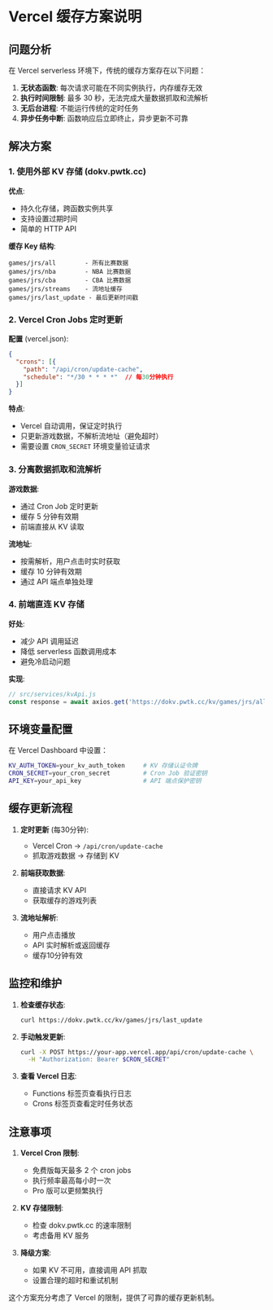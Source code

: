 # Vercel 缓存方案说明

## 问题分析

在 Vercel serverless 环境下，传统的缓存方案存在以下问题：

1. **无状态函数**: 每次请求可能在不同实例执行，内存缓存无效
2. **执行时间限制**: 最多 30 秒，无法完成大量数据抓取和流解析
3. **无后台进程**: 不能运行传统的定时任务
4. **异步任务中断**: 函数响应后立即终止，异步更新不可靠

## 解决方案

### 1. 使用外部 KV 存储 (dokv.pwtk.cc)

**优点**:
- 持久化存储，跨函数实例共享
- 支持设置过期时间
- 简单的 HTTP API

**缓存 Key 结构**:
```
games/jrs/all        - 所有比赛数据
games/jrs/nba        - NBA 比赛数据
games/jrs/cba        - CBA 比赛数据
games/jrs/streams    - 流地址缓存
games/jrs/last_update - 最后更新时间戳
```

### 2. Vercel Cron Jobs 定时更新

**配置** (vercel.json):
```json
{
  "crons": [{
    "path": "/api/cron/update-cache",
    "schedule": "*/30 * * * *"  // 每30分钟执行
  }]
}
```

**特点**:
- Vercel 自动调用，保证定时执行
- 只更新游戏数据，不解析流地址（避免超时）
- 需要设置 `CRON_SECRET` 环境变量验证请求

### 3. 分离数据抓取和流解析

**游戏数据**: 
- 通过 Cron Job 定时更新
- 缓存 5 分钟有效期
- 前端直接从 KV 读取

**流地址**:
- 按需解析，用户点击时实时获取
- 缓存 10 分钟有效期
- 通过 API 端点单独处理

### 4. 前端直连 KV 存储

**好处**:
- 减少 API 调用延迟
- 降低 serverless 函数调用成本
- 避免冷启动问题

**实现**:
```javascript
// src/services/kvApi.js
const response = await axios.get('https://dokv.pwtk.cc/kv/games/jrs/all');
```

## 环境变量配置

在 Vercel Dashboard 中设置：

```bash
KV_AUTH_TOKEN=your_kv_auth_token     # KV 存储认证令牌
CRON_SECRET=your_cron_secret         # Cron Job 验证密钥
API_KEY=your_api_key                 # API 端点保护密钥
```

## 缓存更新流程

1. **定时更新** (每30分钟):
   - Vercel Cron → `/api/cron/update-cache`
   - 抓取游戏数据 → 存储到 KV

2. **前端获取数据**:
   - 直接请求 KV API
   - 获取缓存的游戏列表

3. **流地址解析**:
   - 用户点击播放
   - API 实时解析或返回缓存
   - 缓存10分钟有效

## 监控和维护

1. **检查缓存状态**:
   ```bash
   curl https://dokv.pwtk.cc/kv/games/jrs/last_update
   ```

2. **手动触发更新**:
   ```bash
   curl -X POST https://your-app.vercel.app/api/cron/update-cache \
     -H "Authorization: Bearer $CRON_SECRET"
   ```

3. **查看 Vercel 日志**:
   - Functions 标签页查看执行日志
   - Crons 标签页查看定时任务状态

## 注意事项

1. **Vercel Cron 限制**:
   - 免费版每天最多 2 个 cron jobs
   - 执行频率最高每小时一次
   - Pro 版可以更频繁执行

2. **KV 存储限制**:
   - 检查 dokv.pwtk.cc 的速率限制
   - 考虑备用 KV 服务

3. **降级方案**:
   - 如果 KV 不可用，直接调用 API 抓取
   - 设置合理的超时和重试机制

这个方案充分考虑了 Vercel 的限制，提供了可靠的缓存更新机制。